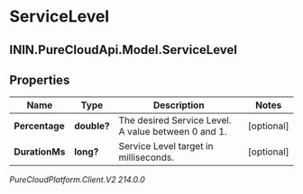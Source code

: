 # ServiceLevel

## ININ.PureCloudApi.Model.ServiceLevel

## Properties

|Name | Type | Description | Notes|
|------------ | ------------- | ------------- | -------------|
| **Percentage** | **double?** | The desired Service Level. A value between 0 and 1. | [optional] |
| **DurationMs** | **long?** | Service Level target in milliseconds. | [optional] |



_PureCloudPlatform.Client.V2 214.0.0_

